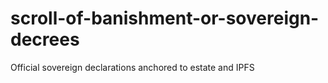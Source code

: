 # scroll-of-banishment-or-sovereign-decrees
Official sovereign declarations anchored to estate and IPFS
